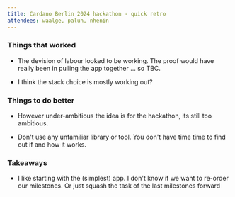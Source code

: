 ```yaml
---
title: Cardano Berlin 2024 hackathon - quick retro
attendees: waalge, paluh, nhenin
---
```


### Things that worked

- The devision of labour looked to be working. The proof would have really been
  in pulling the app together ... so TBC.

- I think the stack choice is mostly working out?

### Things to do better

- However under-ambitious the idea is for the hackathon, its still too
  ambitious.

- Don't use any unfamiliar library or tool. You don't have time time to find out
  if and how it works.

### Takeaways

- I like starting with the (simplest) app. I don't know if we want to re-order
  our milestones. Or just squash the task of the last milestones forward
